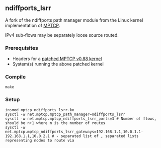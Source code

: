 ## ndiffports_lsrr
A fork of the ndiffports path manager module from the Linux kernel implementation of [MPTCP](https://github.com/multipath-tcp/mptcp).

IPv4 sub-flows may be separately loose source routed.

### Prerequisites
- Headers for a [patched MPTCP v0.88 kernel](https://github.com/bluca/mptcp/tree/mptcp_v0.88_binder_pm_duncan)
- System(s) running the above patched kernel

### Compile
	make
	
### Setup
	insmod mptcp_ndiffports_lsrr.ko
	sysctl -w net.mptcp.mptcp_path_manager=ndiffports_lsrr
	sysctl -w net.mptcp.mptcp_ndiffports_lsrr_ports=3 # Number of flows, should be n+1 where n is the number of routes
	sysctl -w net.mptcp.mptcp_ndiffports_lsrr_gateways=192.168.1.1,10.0.1.1-192.168.1.1,10.0.2.1 # - separated list of , separated lists representing nodes to route via
